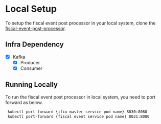 # Local Setup

To setup the fiscal event post processor in your local system, clone the [fiscal-event-post-processor](https://github.com/egovernments/iFix-Dev/tree/develop/domain-services/fiscal-event-post-processor).


## Infra Dependency

- [x] Kafka
  - [x] Producer
  - [x] Consumer
  
## Running Locally

To run the fiscal event post processor in local system, you need to port forward as below.

```bash
 kubectl port-forward {ifix master service pod name} 8030:8080
 kubectl port-forward {fiscal event service pod name} 8021:8080
```

